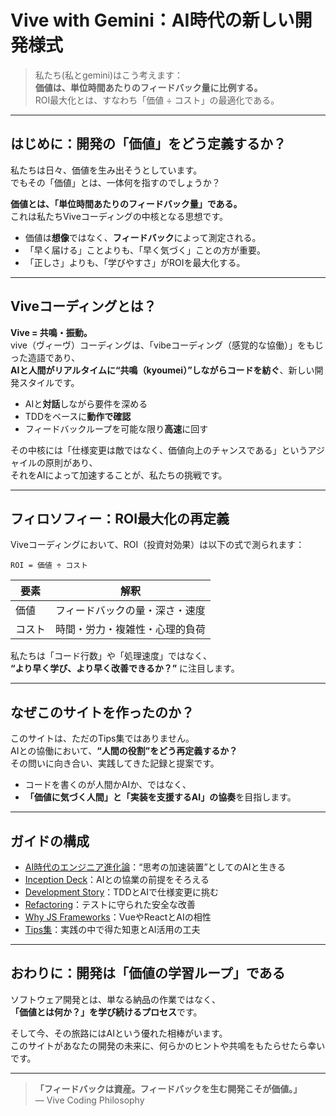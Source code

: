 # Vive with Gemini：AI時代の新しい開発様式

> 私たち(私とgemini)はこう考えます：  
> **価値は、単位時間あたりのフィードバック量に比例する。**  
> ROI最大化とは、すなわち「価値 ÷ コスト」の最適化である。

---

## はじめに：開発の「価値」をどう定義するか？

私たちは日々、価値を生み出そうとしています。  
でもその「価値」とは、一体何を指すのでしょうか？

**価値とは、「単位時間あたりのフィードバック量」である。**  
これは私たちViveコーディングの中核となる思想です。

- 価値は**想像**ではなく、**フィードバック**によって測定される。
- 「早く届ける」ことよりも、「早く気づく」ことの方が重要。
- 「正しさ」よりも、「学びやすさ」がROIを最大化する。

---

## Viveコーディングとは？

**Vive = 共鳴・振動。**  
vive（ヴィーヴ）コーディングは、「vibeコーディング（感覚的な協働）」をもじった造語であり、  
**AIと人間がリアルタイムに“共鳴（kyoumei）”しながらコードを紡ぐ**、新しい開発スタイルです。

- AIと**対話**しながら要件を深める
- TDDをベースに**動作で確認**
- フィードバックループを可能な限り**高速**に回す

その中核には「仕様変更は敵ではなく、価値向上のチャンスである」というアジャイルの原則があり、  
それをAIによって加速することが、私たちの挑戦です。

---

## フィロソフィー：ROI最大化の再定義

Viveコーディングにおいて、ROI（投資対効果）は以下の式で測られます：

```
ROI = 価値 ÷ コスト
```

| 要素 | 解釈 |
|------|------|
| 価値 | フィードバックの量・深さ・速度 |
| コスト | 時間・労力・複雑性・心理的負荷 |

私たちは「コード行数」や「処理速度」ではなく、  
**“より早く学び、より早く改善できるか？”** に注目します。

---

## なぜこのサイトを作ったのか？

このサイトは、ただのTips集ではありません。  
AIとの協働において、**“人間の役割”をどう再定義するか？**  
その問いに向き合い、実践してきた記録と提案です。

- コードを書くのが人間かAIか、ではなく、
- **「価値に気づく人間」と「実装を支援するAI」の協奏**を目指します。

---

## ガイドの構成

- [AI時代のエンジニア進化論](./column.md)：“思考の加速装置”としてのAIと生きる
- [Inception Deck](./inception-deck.md)：AIとの協業の前提をそろえる
- [Development Story](./development-story.md)：TDDとAIで仕様変更に挑む
- [Refactoring](./refactoring.md)：テストに守られた安全な改善
- [Why JS Frameworks](./why-vive-with-js-frameworks.md)：VueやReactとAIの相性
- [Tips集](./tips.md)：実践の中で得た知恵とAI活用の工夫

---

## おわりに：開発は「価値の学習ループ」である

ソフトウェア開発とは、単なる納品の作業ではなく、  
**「価値とは何か？」を学び続けるプロセス**です。

そして今、その旅路にはAIという優れた相棒がいます。  
このサイトがあなたの開発の未来に、何らかのヒントや共鳴をもたらせたら幸いです。

---

> **「フィードバックは資産。フィードバックを生む開発こそが価値。」**  
> — Vive Coding Philosophy
